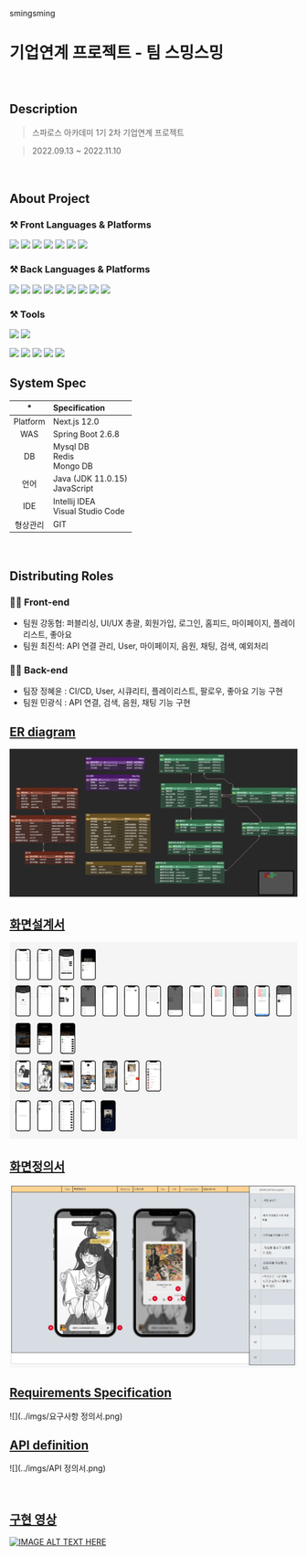 smingsming

# 기업연계 프로젝트  - 팀 스밍스밍




　  
## Description

> 스파로스 아카데미 1기 2차 기업연계 프로젝트

> 2022.09.13 ~ 2022.11.10




　  
## About Project
### ⚒ Front Languages & Platforms
<img src="https://img.shields.io/badge/HTML5-E34F26?&style=for-the-badge&logo=HTML5&logoColor=white"/></a>
<img src="https://img.shields.io/badge/CSS-1572b6?&style=for-the-badge&logo=css3&logoColor=white"/></a>
<img src="https://img.shields.io/badge/JavaScript-F7DF1E?&style=for-the-badge&logo=JavaScript&logoColor=white"/></a>
<img src="https://img.shields.io/badge/React-61DAFB?style=for-the-badge&logo=React&logoColor=white"></a>
<img src="https://img.shields.io/badge/Axios-5A29E4?style=for-the-badge&logo=Axios&logoColor=white"> </a>
<img src="https://img.shields.io/badge/Recoil-61DAFB?style=for-the-badge&logo=Recoil&logoColor=white">
<img src="https://img.shields.io/badge/Next.js-000000?style=for-the-badge&logo=Next.js&logoColor=white">

### ⚒ Back Languages & Platforms
<img src="https://img.shields.io/badge/Java-E34F26?&style=for-the-badge&logo=Java&logoColor=white"/></a>
<img src="https://img.shields.io/badge/JPA-1572b6?&style=for-the-badge&logo=JPA&logoColor=white"/></a>
<img src="https://img.shields.io/badge/Spring Boot-6DB33F?&style=for-the-badge&logo=Spring Boot&logoColor=white"/></a>
<img src="https://img.shields.io/badge/Spring Security-6DB33F?style=for-the-badge&logo=Spring Security&logoColor=white"></a>
<img src="https://img.shields.io/badge/SPRING CLOUD-6DB33F?style=for-the-badge&logo=SPRING CLOUD&logoColor=white"> </a>
<img src="https://img.shields.io/badge/JSON Web Tokens-61DAFB?style=for-the-badge&logo=JSON Web Tokens&logoColor=white">
<img src="https://img.shields.io/badge/MYSQL-1572b6?style=for-the-badge&logo=MYSQL&logoColor=white">
<img src="https://img.shields.io/badge/REDIS-DC382D?style=for-the-badge&logo=REDIS&logoColor=white">
<img src="https://img.shields.io/badge/MongoDB-47A248?style=for-the-badge&logo=MongoDB&logoColor=white">





### ⚒ Tools
<img src="https://img.shields.io/badge/Visual%20Studio%20Code-007ACC?&style=for-the-badge&logo=Visual%20Studio%20Code&logoColor=white"/> </a>
<img src="https://img.shields.io/badge/IntelliJ IDEA-000000?&style=for-the-badge&logo=IntelliJ IDEA&logoColor=white"/> </a>

<img src="https://img.shields.io/badge/Git-F05032?&style=for-the-badge&logo=Git&logoColor=white"/> </a>
<img src="https://img.shields.io/badge/Docker-2496ED?&style=for-the-badge&logo=Docker&logoColor=white"/> </a>
<img src="https://img.shields.io/badge/Jenkins-D24939?&style=for-the-badge&logo=Jenkins&logoColor=white"/> </a>
<img src="https://img.shields.io/badge/Amazon S3-569A31?&style=for-the-badge&logo=Amazon S3&logoColor=white"/> </a>
<img src="https://img.shields.io/badge/Amazon EC2-FF9900?&style=for-the-badge&logo=Amazon EC2&logoColor=white"/> </a>
　  




## System Spec

| * | Specification |
|:------:| :- |
| Platform | Next.js 12.0 |
| WAS | Spring Boot 2.6.8 |
| DB | Mysql DB  </br> Redis  </br> Mongo DB |
| 언어 | Java (JDK 11.0.15) </br>JavaScript |
| IDE | Intellij IDEA </br>Visual Studio Code |
| 형상관리 | GIT |




　  
## Distributing Roles
### 👨‍💻 Front-end
* 팀원 강동협: 퍼블리싱, UI/UX 총괄, 회원가입, 로그인, 홈피드, 마이페이지, 플레이리스트, 좋아요
* 팀원 최진석: API 연결 관리, User, 마이페이지, 음원, 채팅, 검색, 예외처리




### 👨‍💻 Back-end
* 팀장 정혜윤 : CI/CD, User, 시큐리티, 플레이리스트, 팔로우, 좋아요 기능 구현
* 팀원 민광식 : API 연결, 검색, 음원, 채팅 기능 구현
　  
## [ER diagram](https://www.erdcloud.com/d/Kiuv6hsaktt5AhegW)
![](../imgs/ERD.png)


## [화면설계서](https://www.figma.com/file/8QKxDA9X93SblC2HkBSAUG/Sming-Sming?node-id=0%3A1)
![](../imgs/화면설계서.png)

## [화면정의서](https://docs.google.com/presentation/d/1pd8nV2ZLs4-HWw1dbYU9lgc0gnLSC452/edit)
![](../imgs/화면정의서.png)

## [Requirements Specification](https://docs.google.com/spreadsheets/d/1h0bwG5rpz2PIL-nzUS_wUebae_34hMkCdxuDkRUPh8c/edit?usp=sharing)
![](../imgs/요구사항 정의서.png)


## [API definition](https://docs.google.com/spreadsheets/d/12nOguE9l1JOKt8SKRY-HHSe4u4cLdYqLRlauNgJj_Zs/edit?usp=sharing)
![](../imgs/API 정의서.png)

　  
## [구현 영상](https://www.youtube.com/watch?v=bXAIobVNImg)
[![IMAGE ALT TEXT HERE](https://img.youtube.com/vi/bXAIobVNImg/0.jpg)](https://www.youtube.com/watch?v=bXAIobVNImgo)